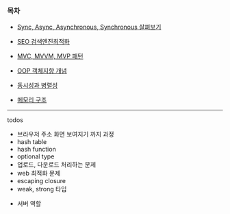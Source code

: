 ### 목차

- [Sync, Async, Asynchronous, Synchronous 살펴보기](./General/sync_blocking.md)

- [SEO 검색엔진최적화](./General/SEO.md)

- [MVC, MVVM, MVP 패턴](./General/framework_pattern.md)

- [OOP 객체지향 개념](./General/oop.md)

- [동시성과 병렬성](./General/concurrency_and_parallelism.md)

- [메모리 구조](./General/memory.md)

---

todos

- 브라우저 주소 화면 보여지기 까지 과정
- hash table
- hash function
- optional type
- 업로드, 다운로드 처리하는 문제
- web 최적화 문제
- escaping closure
- weak, strong 타입

* 서버 역할
